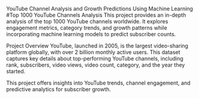 YouTube Channel Analysis and Growth Predictions Using Machine Learning
#Top 1000 YouTube Channels Analysis
This project provides an in-depth analysis of the top 1000 YouTube channels worldwide. It explores engagement metrics, category trends, and growth patterns while incorporating machine learning models to predict subscriber counts.

Project Overview
YouTube, launched in 2005, is the largest video-sharing platform globally, with over 2 billion monthly active users. This dataset captures key details about top-performing YouTube channels, including rank, subscribers, video views, video count, category, and the year they started.

This project offers insights into YouTube trends, channel engagement, and predictive analytics for subscriber growth.
